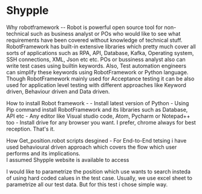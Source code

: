 # Shypple

Why robotframework -- 
              Robot is powerful open source tool for non-technical such as business analyst or POs who would like to see what requirements have been covered without knowledge of technical stuff. RobotFramework has built-in extensive libraries which pretty much cover all sorts of applications such as RPA, API, Database, Kafka, Operating system, SSH connections, XML, Json etc etc.
              POs or bussiness analyst also can write test cases using builtin keywords. Also, Test automation engineers can simplify these keywords using RobotFramework or Python language.
              Though RobotFramework mainly used for Acceptance testing it can be also used for application level testing with different approaches like Keyword driven, Behaviour driven and Data driven.
              
              
How to install Robot framework -
      - Install latest version of Python
      - Using Pip command install RobotFramework and its libraries such as Database, API etc
      - Any editor like Visual studio code, Atom, Pycharm or Notepad++ too
      - Install drive for any browser you want. I prefer, chrome always for best reception.
      That's it.
      
How Get_position.robot scripts desgined - 
   For End-to-End tetsing i have used behavioural driven approach which covers the flow which user performs and its implications.   
   I assumed Shypple website is available to access
   
   I would like to parametrize the position which use wants to search insteda of using hard coded calues in the test case. Usually, we use excel sheet to parametrize all our test data. But for this test i chose simple way.
   
   
